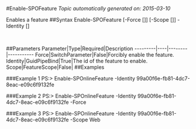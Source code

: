 #Enable-SPOFeature
*Topic automatically generated on: 2015-03-10*

Enables a feature
##Syntax
    Enable-SPOFeature [-Force [<SwitchParameter>]] [-Scope [<FeatureScope>]] -Identity [<GuidPipeBind>]

&nbsp;

##Parameters
Parameter|Type|Required|Description
---------|----|--------|-----------
Force|SwitchParameter|False|Forcibly enable the feature.
Identity|GuidPipeBind|True|The id of the feature to enable.
Scope|FeatureScope|False|
##Examples

###Example 1
    PS:> Enable-SPOnlineFeature -Identity 99a00f6e-fb81-4dc7-8eac-e09c6f9132fe


###Example 2
    PS:> Enable-SPOnlineFeature -Identity 99a00f6e-fb81-4dc7-8eac-e09c6f9132fe -Force


###Example 3
    PS:> Enable-SPOnlineFeature -Identity 99a00f6e-fb81-4dc7-8eac-e09c6f9132fe -Scope Web

